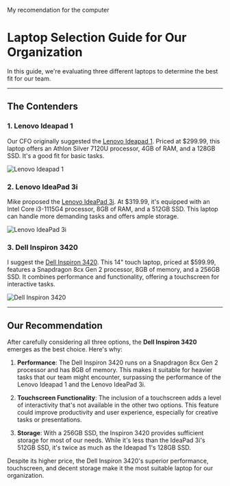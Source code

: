My recomendation for the computer
# Laptop Selection Guide for Our Organization

In this guide, we're evaluating three different laptops to determine the best fit for our team.

---

## The Contenders

### 1. Lenovo Ideapad 1

Our CFO originally suggested the [Lenovo Ideapad 1](https://www.bestbuy.com/site/lenovo-ideapad-1-15-6-hd-laptop-athlon-silver-7120u-with-4gb-memory-128gb-ssd-cloud-grey/6531746.p?skuId=6531746). Priced at $299.99, this laptop offers an Athlon Silver 7120U processor, 4GB of RAM, and a 128GB SSD. It's a good fit for basic tasks.

![Lenovo Ideapad 1](CFO-Laptop-Image-URL-Here)

### 2. Lenovo IdeaPad 3i

Mike proposed the [Lenovo IdeaPad 3i](https://www.amazon.com/Lenovo-IdeaPad-Business-Student-i3-1115G4/dp/B0BSR6N4WY/ref=sr_1_2_sspa?crid=31ZBEMBLDQUC1&keywords=lenovo%2Blaptop&qid=1689560155&refinements=p_n_feature_thirty-three_browse-bin%3A23720419011&rnid=23720416011&s=pc&sprefix=lenovo%2B%2Caps%2C196&sr=1-2-spons&sp_csd=d2lkZ2V0TmFtZT1zcF9hdGY&th=1). At $319.99, it's equipped with an Intel Core i3-1115G4 processor, 8GB of RAM, and a 512GB SSD. This laptop can handle more demanding tasks and offers ample storage.

![Lenovo IdeaPad 3i](Mike-Laptop-Image-URL-Here)

### 3. Dell Inspiron 3420

I suggest the [Dell Inspiron 3420](https://www.bestbuy.com/site/dell-inspiron-3420-14-touch-laptop-snapdragon-8cx-gen-2-8gb-memory-256gb-solid-state-drive-platinum-silver/6525656.p?skuId=6525656&ref=212&loc=1&ref=212&loc=1&gclid=7f1b7c53dd381643e9ab18e57c91ae7a&gclsrc=3p.ds&msclkid=7f1b7c53dd381643e9ab18e57c91ae7a). This 14" touch laptop, priced at $599.99, features a Snapdragon 8cx Gen 2 processor, 8GB of memory, and a 256GB SSD. It combines performance and functionality, offering a touchscreen for interactive tasks.

![Dell Inspiron 3420](Our-Recommendation-Laptop-Image-URL-Here)

---

## Our Recommendation

After carefully considering all three options, the **Dell Inspiron 3420** emerges as the best choice. Here's why:

1. **Performance**: The Dell Inspiron 3420 runs on a Snapdragon 8cx Gen 2 processor and has 8GB of memory. This makes it suitable for heavier tasks that our team might encounter, surpassing the performance of the Lenovo Ideapad 1 and the Lenovo IdeaPad 3i.

2. **Touchscreen Functionality**: The inclusion of a touchscreen adds a level of interactivity that's not available in the other two options. This feature could improve productivity and user experience, especially for creative tasks or presentations.

3. **Storage**: With a 256GB SSD, the Inspiron 3420 provides sufficient storage for most of our needs. While it's less than the IdeaPad 3i's 512GB SSD, it's twice as much as the Ideapad 1's 128GB SSD.

Despite its higher price, the Dell Inspiron 3420's superior performance, touchscreen, and decent storage make it the most suitable laptop for our organization.
